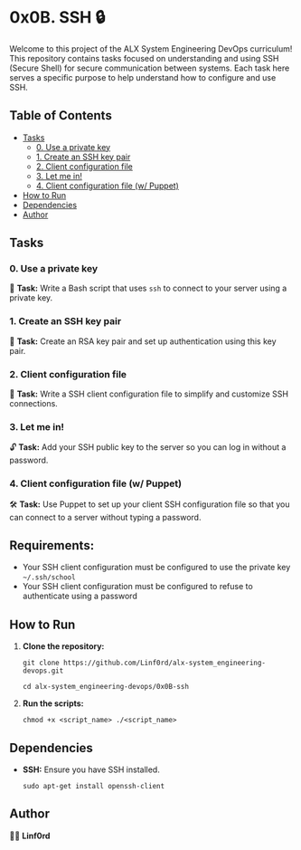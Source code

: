 
# 0x0B. SSH 🔒

Welcome to this project of the ALX System Engineering DevOps curriculum! This repository contains tasks focused on understanding and using SSH (Secure Shell) for secure communication between systems. Each task here serves a specific purpose to help understand how to configure and use SSH.

## Table of Contents

-   [Tasks](#tasks)
    -   [0. Use a private key](#0-use-a-private-key)
    -   [1. Create an SSH key pair](#1-create-an-ssh-key-pair)
    -   [2. Client configuration file](#2-client-configuration-file)
    -   [3. Let me in!](#3-let-me-in)
    -   [4. Client configuration file (w/ Puppet)](#4-client-configuration-file-w-puppet)
-   [How to Run](#how-to-run)
-   [Dependencies](#dependencies)
-   [Author](#author)

## Tasks

### 0. Use a private key

🔑 **Task:** Write a Bash script that uses `ssh` to connect to your server using a private key.

### 1. Create an SSH key pair

🔐 **Task:** Create an RSA key pair and set up authentication using this key pair.

### 2. Client configuration file

📝 **Task:** Write a SSH client configuration file to simplify and customize SSH connections.

### 3. Let me in!

🔓 **Task:** Add your SSH public key to the server so you can log in without a password.

### 4. Client configuration file (w/ Puppet)

🛠️ **Task:** Use Puppet to set up your client SSH configuration file so that you can connect to a server without typing a password.

## **Requirements:**

-   Your SSH client configuration must be configured to use the private key  `~/.ssh/school`
-   Your SSH client configuration must be configured to refuse to authenticate using a password

## How to Run

1.  **Clone the repository:**
       
    `git clone https://github.com/Linf0rd/alx-system_engineering-devops.git`
    
    `cd alx-system_engineering-devops/0x0B-ssh` 
    
2.  **Run the scripts:**
    
    `chmod +x <script_name>
    ./<script_name>` 
    

## Dependencies

-   **SSH:**  Ensure you have SSH installed.
    
    `sudo apt-get install openssh-client` 
    

## Author

👨‍💻 **Linf0rd**